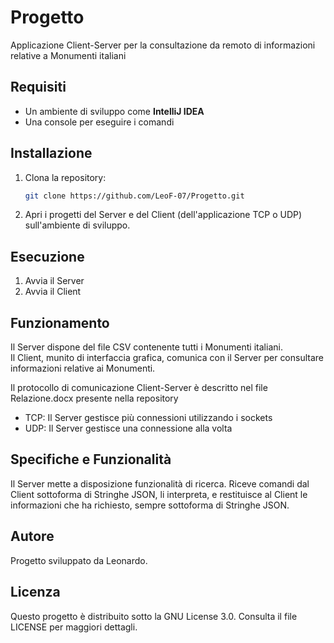 # Progetto

Applicazione Client-Server per la consultazione da remoto di informazioni relative a Monumenti italiani

## Requisiti

* Un ambiente di sviluppo come **IntelliJ IDEA**
* Una console per eseguire i comandi

## Installazione

1. Clona la repository:
   ```sh
   git clone https://github.com/LeoF-07/Progetto.git

2. Apri i progetti del Server e del Client (dell'applicazione TCP o UDP) sull'ambiente di sviluppo.

## Esecuzione

1. Avvia il Server
2. Avvia il Client

## Funzionamento

Il Server dispone del file CSV contenente tutti i Monumenti italiani.  
Il Client, munito di interfaccia grafica, comunica con il Server per consultare informazioni relative ai Monumenti.  
  
Il protocollo di comunicazione Client-Server è descritto nel file Relazione.docx presente nella repository

* TCP: Il Server gestisce più connessioni utilizzando i sockets
* UDP: Il Server gestisce una connessione alla volta

## Specifiche e Funzionalità

Il Server mette a disposizione funzionalità di ricerca. Riceve comandi dal Client sottoforma di Stringhe JSON, li interpreta, e restituisce al Client le informazioni che ha richiesto, sempre sottoforma di Stringhe JSON.

## Autore

Progetto sviluppato da Leonardo.

## Licenza

Questo progetto è distribuito sotto la GNU License 3.0. Consulta il file LICENSE per maggiori dettagli.